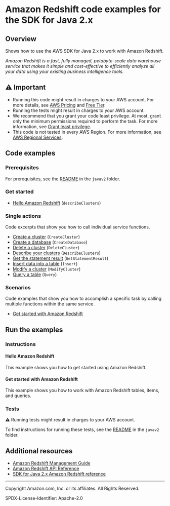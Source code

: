 # Amazon Redshift code examples for the SDK for Java 2.x

## Overview

Shows how to use the AWS SDK for Java 2.x to work with Amazon Redshift.

<!--custom.overview.start-->
<!--custom.overview.end-->

_Amazon Redshift is a fast, fully managed, petabyte-scale data warehouse service that makes it simple and cost-effective to efficiently analyze all your data using your existing business intelligence tools._

## ⚠ Important

* Running this code might result in charges to your AWS account. For more details, see [AWS Pricing](https://aws.amazon.com/pricing/) and [Free Tier](https://aws.amazon.com/free/).
* Running the tests might result in charges to your AWS account.
* We recommend that you grant your code least privilege. At most, grant only the minimum permissions required to perform the task. For more information, see [Grant least privilege](https://docs.aws.amazon.com/IAM/latest/UserGuide/best-practices.html#grant-least-privilege).
* This code is not tested in every AWS Region. For more information, see [AWS Regional Services](https://aws.amazon.com/about-aws/global-infrastructure/regional-product-services).

<!--custom.important.start-->
<!--custom.important.end-->

## Code examples

### Prerequisites

For prerequisites, see the [README](../../README.md#Prerequisites) in the `javav2` folder.


<!--custom.prerequisites.start-->
<!--custom.prerequisites.end-->

### Get started

- [Hello Amazon Redshift](src/main/java/com/example/redshift/HelloRedshift.java#L6) (`describeClusters`)


### Single actions

Code excerpts that show you how to call individual service functions.

- [Create a cluster](src/main/java/com/example/scenario/RedshiftScenario.java#L499) (`CreateCluster`)
- [Create a database](None) (`CreateDatabase`)
- [Delete a cluster](src/main/java/com/example/scenario/RedshiftScenario.java#L248) (`DeleteCluster`)
- [Describe your clusters](src/main/java/com/example/scenario/RedshiftScenario.java#L431) (`DescribeClusters`)
- [Get the statement result](src/main/java/com/example/scenario/RedshiftScenario.java#L409) (`GetStatementResult`)
- [Insert data into a table](src/main/java/com/example/scenario/RedshiftScenario.java#L266) (`Insert`)
- [Modify a cluster](src/main/java/com/example/scenario/RedshiftScenario.java#L357) (`ModifyCluster`)
- [Query a table](src/main/java/com/example/scenario/RedshiftScenario.java#L376) (`Query`)

### Scenarios

Code examples that show you how to accomplish a specific task by calling multiple
functions within the same service.

- [Get started with Amazon Redshift](src/main/java/com/example/scenario/RedshiftScenario.java)


<!--custom.examples.start-->
<!--custom.examples.end-->

## Run the examples

### Instructions


<!--custom.instructions.start-->
<!--custom.instructions.end-->

#### Hello Amazon Redshift

This example shows you how to get started using Amazon Redshift.



#### Get started with Amazon Redshift

This example shows you how to work with Amazon Redshift tables, items, and queries.


<!--custom.scenario_prereqs.redshift_Scenario.start-->
<!--custom.scenario_prereqs.redshift_Scenario.end-->


<!--custom.scenarios.redshift_Scenario.start-->
<!--custom.scenarios.redshift_Scenario.end-->

### Tests

⚠ Running tests might result in charges to your AWS account.


To find instructions for running these tests, see the [README](../../README.md#Tests)
in the `javav2` folder.



<!--custom.tests.start-->
<!--custom.tests.end-->

## Additional resources

- [Amazon Redshift Management Guide](https://docs.aws.amazon.com/redshift/latest/mgmt/welcome.html)
- [Amazon Redshift API Reference](https://docs.aws.amazon.com/redshift/latest/APIReference/Welcome.html)
- [SDK for Java 2.x Amazon Redshift reference](https://sdk.amazonaws.com/java/api/latest/software/amazon/awssdk/services/redshift/package-summary.html)

<!--custom.resources.start-->
<!--custom.resources.end-->

---

Copyright Amazon.com, Inc. or its affiliates. All Rights Reserved.

SPDX-License-Identifier: Apache-2.0